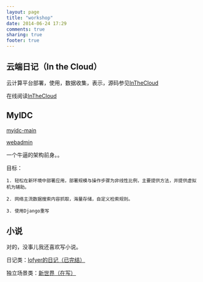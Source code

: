 ```yaml
---
layout: page
title: "workshop"
date: 2014-06-24 17:29
comments: true
sharing: true
footer: true
---
```


云端日记（In the Cloud）
----

云计算平台部署，使用，数据收集，表示，源码参见<a href="https://github.com/lofyer/InTheCloud#" target="_blank">InTheCloud </a>

在线阅读<a href="https://inthecloud.readthedocs.org/zh_CN/latest/index.html" target="_blank">InTheCloud </a>


MyIDC
----

<a href="https://github.com/lofyer/myidc-main#" target="_blank">myidc-main</a>

<a href="https://github.com/lofyer/webadmin" target="_blank">webadmin</a>

一个牛逼的架构前身。。

目标：

`1. 轻松在新环境中部署应用，部署规模与操作步骤为非线性比例，主要提供方法，并提供虚拟机为辅助。`

`2. 网络主流数据搜索内容抓取，海量存储，自定义检索规则。`

`3. 使用Django重写`

小说
----

对的，没事儿我还喜欢写小说。

日记类：<a href="http://blog.lofyer.org/blog/categories/lofyerde-ri-ji/" target="_blank">lofyer的日记（已完结）</a>

独立场景类：<a href="http://blog.lofyer.org/blog/categories/xin-shi-jie/" target="_blank">新世界（在写）</a>
